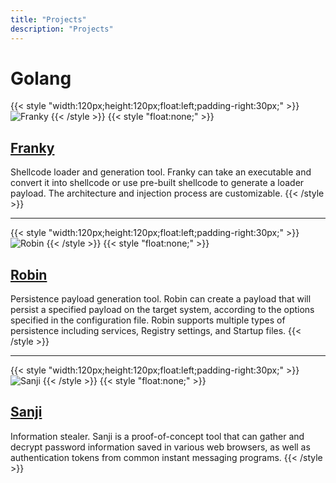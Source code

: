 ```yaml
---
title: "Projects"
description: "Projects"
---
```

# Golang

{{< style "width:120px;height:120px;float:left;padding-right:30px;" >}}
![Franky](/images/8ce4ffd681a31f3e978f204b0b3511a68c8f5abc.png) 
{{< /style >}}
{{< style "float:none;" >}}
## [Franky](/projects/franky)
Shellcode loader and generation tool. Franky can take an executable and convert it into shellcode or use pre-built shellcode to generate a loader payload. The architecture and injection process are customizable.
{{< /style >}}

---

{{< style "width:120px;height:120px;float:left;padding-right:30px;" >}}
![Robin](/images/624965d33e41a9f596ebb406641f2133fee6b5df.png) 
{{< /style >}}
{{< style "float:none;" >}}
## [Robin](/projects/robin)
Persistence payload generation tool. Robin can create a payload that will persist a specified payload on the target system, according to the options specified in the configuration file. Robin supports multiple types of persistence including services, Registry settings, and Startup files.
{{< /style >}}

---

{{< style "width:120px;height:120px;float:left;padding-right:30px;" >}}
![Sanji](/images/22318309a936d4febf4195b40df6ea306494c059.png)
{{< /style >}}
{{< style "float:none;" >}}
## [Sanji](/projects/sanji)
Information stealer. Sanji is a proof-of-concept tool that can gather and decrypt password information saved in various web browsers, as well as authentication tokens from common instant messaging programs.
{{< /style >}}